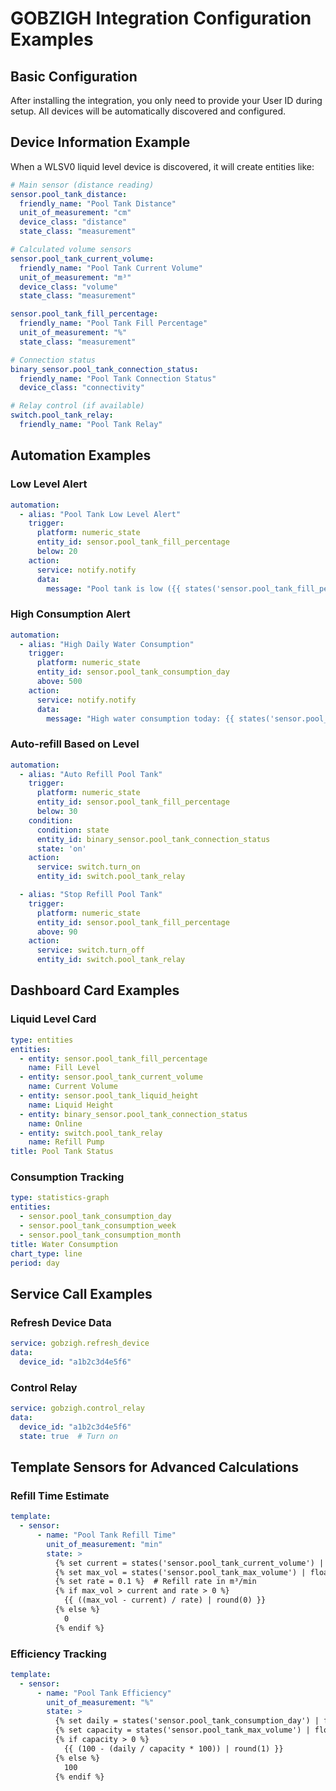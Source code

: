 # GOBZIGH Integration Configuration Examples

## Basic Configuration
After installing the integration, you only need to provide your User ID during setup. All devices will be automatically discovered and configured.

## Device Information Example
When a WLSV0 liquid level device is discovered, it will create entities like:

```yaml
# Main sensor (distance reading)
sensor.pool_tank_distance:
  friendly_name: "Pool Tank Distance"
  unit_of_measurement: "cm"
  device_class: "distance"
  state_class: "measurement"

# Calculated volume sensors
sensor.pool_tank_current_volume:
  friendly_name: "Pool Tank Current Volume"
  unit_of_measurement: "m³"
  device_class: "volume"
  state_class: "measurement"

sensor.pool_tank_fill_percentage:
  friendly_name: "Pool Tank Fill Percentage"
  unit_of_measurement: "%"
  state_class: "measurement"

# Connection status
binary_sensor.pool_tank_connection_status:
  friendly_name: "Pool Tank Connection Status"
  device_class: "connectivity"

# Relay control (if available)
switch.pool_tank_relay:
  friendly_name: "Pool Tank Relay"
```

## Automation Examples

### Low Level Alert
```yaml
automation:
  - alias: "Pool Tank Low Level Alert"
    trigger:
      platform: numeric_state
      entity_id: sensor.pool_tank_fill_percentage
      below: 20
    action:
      service: notify.notify
      data:
        message: "Pool tank is low ({{ states('sensor.pool_tank_fill_percentage') }}%)"
```

### High Consumption Alert
```yaml
automation:
  - alias: "High Daily Water Consumption"
    trigger:
      platform: numeric_state
      entity_id: sensor.pool_tank_consumption_day
      above: 500
    action:
      service: notify.notify
      data:
        message: "High water consumption today: {{ states('sensor.pool_tank_consumption_day') }}L"
```

### Auto-refill Based on Level
```yaml
automation:
  - alias: "Auto Refill Pool Tank"
    trigger:
      platform: numeric_state
      entity_id: sensor.pool_tank_fill_percentage
      below: 30
    condition:
      condition: state
      entity_id: binary_sensor.pool_tank_connection_status
      state: 'on'
    action:
      service: switch.turn_on
      entity_id: switch.pool_tank_relay

  - alias: "Stop Refill Pool Tank"
    trigger:
      platform: numeric_state
      entity_id: sensor.pool_tank_fill_percentage
      above: 90
    action:
      service: switch.turn_off
      entity_id: switch.pool_tank_relay
```

## Dashboard Card Examples

### Liquid Level Card
```yaml
type: entities
entities:
  - entity: sensor.pool_tank_fill_percentage
    name: Fill Level
  - entity: sensor.pool_tank_current_volume
    name: Current Volume
  - entity: sensor.pool_tank_liquid_height
    name: Liquid Height
  - entity: binary_sensor.pool_tank_connection_status
    name: Online
  - entity: switch.pool_tank_relay
    name: Refill Pump
title: Pool Tank Status
```

### Consumption Tracking
```yaml
type: statistics-graph
entities:
  - sensor.pool_tank_consumption_day
  - sensor.pool_tank_consumption_week
  - sensor.pool_tank_consumption_month
title: Water Consumption
chart_type: line
period: day
```

## Service Call Examples

### Refresh Device Data
```yaml
service: gobzigh.refresh_device
data:
  device_id: "a1b2c3d4e5f6"
```

### Control Relay
```yaml
service: gobzigh.control_relay
data:
  device_id: "a1b2c3d4e5f6"
  state: true  # Turn on
```

## Template Sensors for Advanced Calculations

### Refill Time Estimate
```yaml
template:
  - sensor:
      - name: "Pool Tank Refill Time"
        unit_of_measurement: "min"
        state: >
          {% set current = states('sensor.pool_tank_current_volume') | float %}
          {% set max_vol = states('sensor.pool_tank_max_volume') | float %}
          {% set rate = 0.1 %}  # Refill rate in m³/min
          {% if max_vol > current and rate > 0 %}
            {{ ((max_vol - current) / rate) | round(0) }}
          {% else %}
            0
          {% endif %}
```

### Efficiency Tracking
```yaml
template:
  - sensor:
      - name: "Pool Tank Efficiency"
        unit_of_measurement: "%"
        state: >
          {% set daily = states('sensor.pool_tank_consumption_day') | float %}
          {% set capacity = states('sensor.pool_tank_max_volume') | float * 1000 %}  # Convert to liters
          {% if capacity > 0 %}
            {{ (100 - (daily / capacity * 100)) | round(1) }}
          {% else %}
            100
          {% endif %}
```
